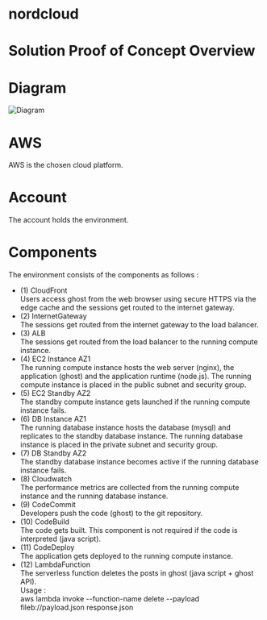 # nordcloud  

# Solution Proof of Concept Overview  

# Diagram  
![Diagram](https://github.com/adob71/nordcloud/blob/main/diagram.png)  

# AWS  
AWS is the chosen cloud platform.  
# Account  
The account holds the environment.  
# Components  
The environment consists of the components as follows :   
* (1) CloudFront   
Users access ghost from the web browser using secure HTTPS via the edge cache and the sessions get routed to the internet gateway.  
* (2) InternetGateway   
The sessions get routed from the internet gateway to the load balancer.  
* (3) ALB  
The sessions get routed from the load balancer to the running compute instance.  
* (4) EC2 Instance AZ1  
The running compute instance hosts the web server (nginx), the application (ghost) and the application runtime (node.js). The running compute instance is placed in the public subnet and security group.  
* (5) EC2 Standby AZ2  
The standby compute instance gets launched if the running compute instance fails.  
* (6) DB Instance AZ1  
The running database instance hosts the database (mysql) and replicates to the standby database instance. The running database instance is placed in the private subnet and security group.  
* (7) DB Standby AZ2   
The standby database instance becomes active if the running database instance fails.  
* (8) Cloudwatch  
The performance metrics are collected from the running compute instance and the running database instance.  
* (9) CodeCommit  
Developers push the code (ghost) to the git repository.  
* (10) CodeBuild  
The code gets built. This component is not required if the code is interpreted (java script).  
* (11) CodeDeploy  
The application gets deployed to the running compute instance.  
* (12) LambdaFunction  
The serverless function deletes the posts in ghost (java script + ghost API).  
Usage :  
aws lambda invoke --function-name delete --payload fileb://payload.json response.json
